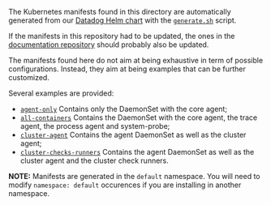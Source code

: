 The Kubernetes manifests found in this directory are automatically generated from our [Datadog Helm chart](https://github.com/helm/charts/tree/master/stable/datadog) with the [`generate.sh`](generate.sh) script.

If the manifests in this repository had to be updated, the ones in the [documentation repository](https://github.com/DataDog/documentation/tree/master/static/resources/yaml) should probably also be updated.

The manifests found here do not aim at being exhaustive in term of possible configurations.
Instead, they aim at being examples that can be further customized.

Several examples are provided:
* [`agent-only`](agent-only) Contains only the DaemonSet with the core agent;
* [`all-containers`](all-containers) Contains the DaemonSet with the core agent, the trace agent, the process agent and system-probe;
* [`cluster-agent`](cluster-agent) Contains the agent DaemonSet as well as the cluster agent;
* [`cluster-checks-runners`](cluster-checks-runners) Contains the agent DaemonSet as well as the cluster agent and the cluster check runners.

**NOTE:** Manifests are generated in the `default` namespace. You will need to modify `namespace: default` occurences if you are installing in another namespace.
